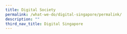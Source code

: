 ```yaml
---
title: Digital Society
permalink: /what-we-do/digital-singapore/permalink/
description: ""
third_nav_title: Digital Singapore
---
```

